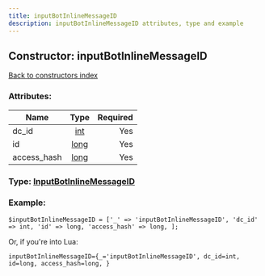 ```yaml
---
title: inputBotInlineMessageID
description: inputBotInlineMessageID attributes, type and example
---
```

## Constructor: inputBotInlineMessageID  
[Back to constructors index](index.md)



### Attributes:

| Name     |    Type       | Required |
|----------|:-------------:|---------:|
|dc\_id|[int](../types/int.md) | Yes|
|id|[long](../types/long.md) | Yes|
|access\_hash|[long](../types/long.md) | Yes|



### Type: [InputBotInlineMessageID](../types/InputBotInlineMessageID.md)


### Example:

```
$inputBotInlineMessageID = ['_' => 'inputBotInlineMessageID', 'dc_id' => int, 'id' => long, 'access_hash' => long, ];
```  

Or, if you're into Lua:  


```
inputBotInlineMessageID={_='inputBotInlineMessageID', dc_id=int, id=long, access_hash=long, }

```


